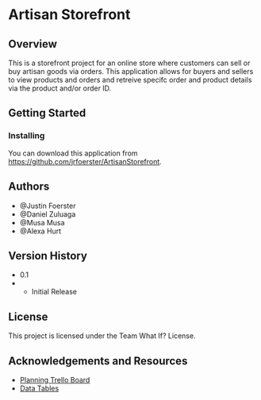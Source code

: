 # Artisan Storefront

## Overview
This is a storefront project for an online store where customers can sell or buy artisan goods via orders. This application allows for buyers and sellers to view products and orders and retreive specifc order and product details via the product and/or order ID.

## Getting Started

### Installing
You can download this application from https://github.com/jrfoerster/ArtisanStorefront.
## Authors
- @Justin Foerster
- @Daniel Zuluaga
- @Musa Musa
- @Alexa Hurt

## Version History
- 0.1
- - Initial Release


## License
This project is licensed under the Team What If? License.

## Acknowledgements and Resources
- [Planning Trello Board](https://trello.com/b/PTrerUAJ/agile-project)
- [Data Tables](https://docs.google.com/spreadsheets/d/11AxvbH2CzcYgIfSk3bfBi452z2lDVUI_PE9KK_atrc0/edit#gid=0)
